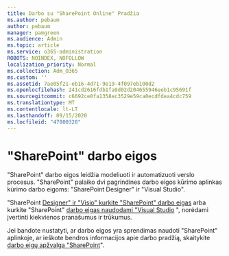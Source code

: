 ```yaml
---
title: Darbo su "SharePoint Online" Pradžia
ms.author: pebaum
author: pebaum
manager: pamgreen
ms.audience: Admin
ms.topic: article
ms.service: o365-administration
ROBOTS: NOINDEX, NOFOLLOW
localization_priority: Normal
ms.collection: Adm_O365
ms.custom: ''
ms.assetid: 7ae05f21-eb16-4d71-9e19-4f097eb100d2
ms.openlocfilehash: 241cd2616fdb1fa9d02d204655946eeb1c95691f
ms.sourcegitcommit: c6692ce0fa1358ec3529e59ca0ecdfdea4cdc759
ms.translationtype: MT
ms.contentlocale: lt-LT
ms.lasthandoff: 09/15/2020
ms.locfileid: "47800328"
---
```

# <a name="workflows-in-sharepoint"></a>"SharePoint" darbo eigos

"SharePoint" darbo eigos leidžia modeliuoti ir automatizuoti verslo procesus. "SharePoint" palaiko dvi pagrindines darbo eigos kūrimo aplinkas kūrimo darbo eigoms: "SharePoint Designer" ir "Visual Studio". 

"SharePoint [Designer" ir "Visio" kurkite "SharePoint" darbo eigas](https://docs.microsoft.com/sharepoint/dev/general-development/develop-sharepoint-workflows-using-visual-studio) arba kurkite "SharePoint" [darbo eigas naudodami "Visual Studio](https://docs.microsoft.com/sharepoint/dev/general-development/develop-sharepoint-workflows-using-visual-studio) ", norėdami įvertinti kiekvienos pranašumus ir trūkumus. 

Jei bandote nustatyti, ar darbo eigos yra sprendimas naudoti "SharePoint" aplinkoje, ar ieškote bendros informacijos apie darbo pradžią, skaitykite [darbo eigų apžvalga "SharePoint](https://docs.microsoft.com/sharepoint/dev/general-development/get-started-with-workflows-in-sharepoint#overview-of-workflows-in-sharepoint)".